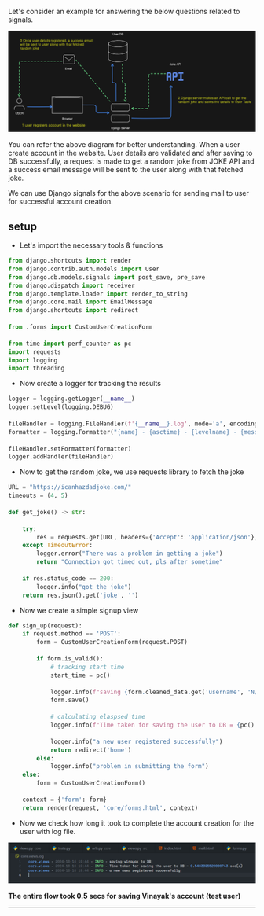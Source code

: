 Let's consider an example for answering the below questions related to signals.


![Overview](screenshots/illustration.png)

You can refer the above diagram for better understanding. When a user create account in the website. User details are validated and after saving to DB successfully, a request is made to get a random joke from JOKE API and a success email message will be sent to the user along with that fetched joke.

We can use Django signals for the above scenario for sending mail to user for successful account creation.


## setup

- Let's import the necessary tools & functions

```python
from django.shortcuts import render
from django.contrib.auth.models import User
from django.db.models.signals import post_save, pre_save
from django.dispatch import receiver
from django.template.loader import render_to_string
from django.core.mail import EmailMessage
from django.shortcuts import redirect

from .forms import CustomUserCreationForm

from time import perf_counter as pc
import requests
import logging
import threading
```

- Now create a logger for tracking the results

```python
logger = logging.getLogger(__name__)
logger.setLevel(logging.DEBUG)

fileHandler = logging.FileHandler(f'{__name__}.log', mode='a', encoding='utf-8')
formatter = logging.Formatter("{name} - {asctime} - {levelname} - {message}", style="{", datefmt="%Y-%m-%d %H:%M",)

fileHandler.setFormatter(formatter)
logger.addHandler(fileHandler)
```

- Now to get the random joke, we use requests library to fetch the joke

```python
URL = "https://icanhazdadjoke.com/"
timeouts = (4, 5)

def get_joke() -> str:

    try:
        res = requests.get(URL, headers={'Accept': 'application/json'}, timeout=timeouts)
    except TimeoutError:
        logger.error("There was a problem in getting a joke")
        return "Connection got timed out, pls after sometime"

    if res.status_code == 200:
        logger.info("got the joke")
    return res.json().get('joke', '')
```

- Now we create a simple signup view

```python
def sign_up(request):
    if request.method == 'POST':
        form = CustomUserCreationForm(request.POST)

        if form.is_valid():
			# tracking start time
            start_time = pc()

            logger.info(f"saving {form.cleaned_data.get('username', 'N/A')} to DB")
            form.save()
           
			# calculating elaspsed time           
            logger.info(f"Time taken for saving the user to DB = {pc() - start_time} sec(s)")

            logger.info("a new user registered successfully")
            return redirect('home')
        else:
            logger.info("problem in submitting the form")
    else:
        form = CustomUserCreationForm()

    context = {'form': form}
    return render(request, 'core/forms.html', context)
```

- Now we check how long it took to complete the account creation for the user with log file.


![without django signals](screenshots/question_1_log.png)

**The entire flow took 0.5 secs for saving Vinayak's account (test user)**

---
